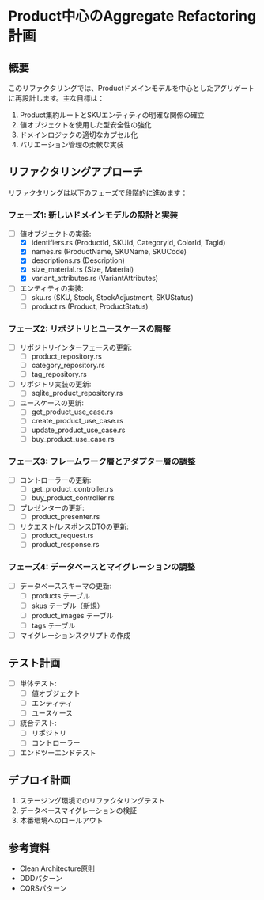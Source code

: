# Product中心のAggregate Refactoring計画

## 概要

このリファクタリングでは、Productドメインモデルを中心としたアグリゲートに再設計します。主な目標は：

1. Product集約ルートとSKUエンティティの明確な関係の確立
2. 値オブジェクトを使用した型安全性の強化
3. ドメインロジックの適切なカプセル化
4. バリエーション管理の柔軟な実装

## リファクタリングアプローチ

リファクタリングは以下のフェーズで段階的に進めます：

### フェーズ1: 新しいドメインモデルの設計と実装

- [ ] 値オブジェクトの実装:
  - [x] identifiers.rs (ProductId, SKUId, CategoryId, ColorId, TagId)
  - [x] names.rs (ProductName, SKUName, SKUCode)
  - [x] descriptions.rs (Description)
  - [x] size_material.rs (Size, Material)
  - [x] variant_attributes.rs (VariantAttributes)

- [ ] エンティティの実装:
  - [ ] sku.rs (SKU, Stock, StockAdjustment, SKUStatus)
  - [ ] product.rs (Product, ProductStatus)

### フェーズ2: リポジトリとユースケースの調整

- [ ] リポジトリインターフェースの更新:
  - [ ] product_repository.rs
  - [ ] category_repository.rs
  - [ ] tag_repository.rs

- [ ] リポジトリ実装の更新:
  - [ ] sqlite_product_repository.rs

- [ ] ユースケースの更新:
  - [ ] get_product_use_case.rs
  - [ ] create_product_use_case.rs
  - [ ] update_product_use_case.rs
  - [ ] buy_product_use_case.rs

### フェーズ3: フレームワーク層とアダプター層の調整

- [ ] コントローラーの更新:
  - [ ] get_product_controller.rs
  - [ ] buy_product_controller.rs

- [ ] プレゼンターの更新:
  - [ ] product_presenter.rs

- [ ] リクエスト/レスポンスDTOの更新:
  - [ ] product_request.rs
  - [ ] product_response.rs

### フェーズ4: データベースとマイグレーションの調整

- [ ] データベーススキーマの更新:
  - [ ] products テーブル
  - [ ] skus テーブル（新規）
  - [ ] product_images テーブル
  - [ ] tags テーブル

- [ ] マイグレーションスクリプトの作成

## テスト計画

- [ ] 単体テスト:
  - [ ] 値オブジェクト
  - [ ] エンティティ
  - [ ] ユースケース

- [ ] 統合テスト:
  - [ ] リポジトリ
  - [ ] コントローラー

- [ ] エンドツーエンドテスト

## デプロイ計画

1. ステージング環境でのリファクタリングテスト
2. データベースマイグレーションの検証
3. 本番環境へのロールアウト

## 参考資料

- Clean Architecture原則
- DDDパターン
- CQRSパターン 